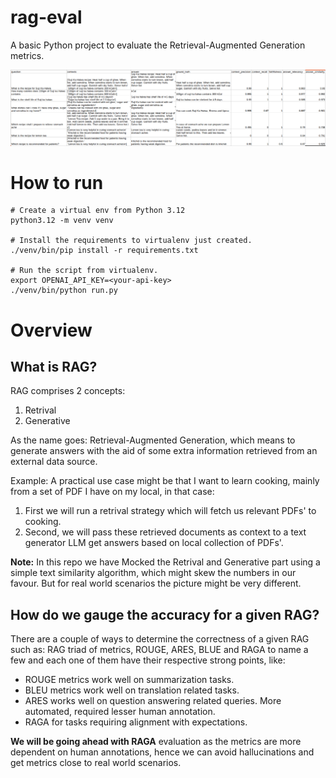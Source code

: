 # rag-eval
A basic Python project to evaluate the Retrieval-Augmented Generation metrics.

![eval output](./assets/output.png)

# How to run
```shell
# Create a virtual env from Python 3.12
python3.12 -m venv venv

# Install the requirements to virtualenv just created.
./venv/bin/pip install -r requirements.txt

# Run the script from virtualenv.
export OPENAI_API_KEY=<your-api-key>
./venv/bin/python run.py
```

# Overview
## What is RAG?
RAG comprises 2 concepts:
1. Retrival
2. Generative

As the name goes: Retrieval-Augmented Generation, which means to generate answers with the aid of some extra 
information retrieved from an external data source. 

Example: A practical use case might be that I want to learn cooking, mainly from a set of PDF I have on my local, in
that case:
1. First we will run a retrival strategy which will fetch us relevant PDFs' to cooking.
2. Second, we will pass these retrieved documents as context to a text generator LLM get answers based 
on local collection of PDFs'.

**Note:** In this repo we have Mocked the Retrival and Generative part using a simple text similarity algorithm, 
which might skew the numbers in our favour. But for real world scenarios the picture might be very different.

## How do we gauge the accuracy for a given RAG?
There are a couple of ways to determine the correctness of a given RAG such as: RAG triad of metrics, ROUGE, 
ARES, BLUE and RAGA to name a few and each one of them have their respective strong points, like:
* ROUGE metrics work well on summarization tasks.
* BLEU metrics work well on translation related tasks.
* ARES works well on question answering related queries. More automated, required lesser human annotation.
* RAGA for tasks requiring alignment with expectations.

**We will be going ahead with RAGA** evaluation as the metrics are more dependent on human annotations, hence we can avoid
hallucinations and get metrics close to real world scenarios.